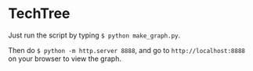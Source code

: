 TechTree
=========

Just run the script by typing `$ python make_graph.py`.

Then do `$ python -m http.server 8888`, and go to `http://localhost:8888` on your browser to view the graph.
